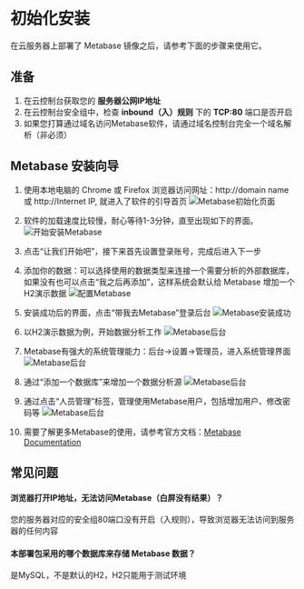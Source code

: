 # 初始化安装

在云服务器上部署了 Metabase 镜像之后，请参考下面的步骤来使用它。

## 准备

1. 在云控制台获取您的 **服务器公网IP地址** 
2. 在云控制台安全组中，检查 **inbound（入）规则** 下的 **TCP:80** 端口是否开启
3. 如果您打算通过域名访问Metabase软件，请通过域名控制台完全一个域名解析（非必须）

## Metabase 安装向导

1. 使用本地电脑的 Chrome 或 Firefox 浏览器访问网址：http://domain name 或 http://Internet IP, 就进入了软件的引导首页
![Metabase初始化页面](https://libs.websoft9.com/Websoft9/DocsPicture/en/metabase/metabase-start-websoft9.png)

2. 软件的加载速度比较慢，耐心等待1-3分钟，直至出现如下的界面。
![开始安装Metabase](https://libs.websoft9.com/Websoft9/DocsPicture/zh/metabase/metabase-starty-websoft9.png)

3. 点击“让我们开始吧”，接下来首先设置登录账号，完成后进入下一步
4. 添加你的数据：可以选择使用的数据类型来连接一个需要分析的外部数据库，如果没有也可以点击“我之后再添加”，这样系统会默认给 Metabase 增加一个H2演示数据
![配置Metabase](https://libs.websoft9.com/Websoft9/DocsPicture/zh/metabase/metabase-installdb-websoft9.png)

5. 安装成功后的界面，点击“带我去Metabase”登录后台
![Metabase安装成功](https://libs.websoft9.com/Websoft9/DocsPicture/zh/metabase/metabase-installss-websoft9.png)

6. 以H2演示数据为例，开始数据分析工作
![Metabase后台](https://libs.websoft9.com/Websoft9/DocsPicture/zh/metabase/metabase-dashborad-websoft9.png)

7. Metabase有强大的系统管理能力：后台->设置->管理员，进入系统管理界面
![Metabase后台](https://libs.websoft9.com/Websoft9/DocsPicture/zh/metabase/metabase-admin-websoft9.png)

8. 通过“添加一个数据库”来增加一个数据分析源
![Metabase后台](https://libs.websoft9.com/Websoft9/DocsPicture/zh/metabase/metabase-adddb-websoft9.png)

9. 通过点击“人员管理”标签，管理使用Metabase用户，包括增加用户、修改密码等
![Metabase后台](https://libs.websoft9.com/Websoft9/DocsPicture/zh/metabase/metabase-users-websoft9.png)

10. 需要了解更多Metabase的使用，请参考官方文档：[Metabase Documentation](https://metabase.com/docs/latest/)

## 常见问题

#### 浏览器打开IP地址，无法访问Metabase（白屏没有结果）？

您的服务器对应的安全组80端口没有开启（入规则），导致浏览器无法访问到服务器的任何内容

#### 本部署包采用的哪个数据库来存储 Metabase 数据？

是MySQL，不是默认的H2，H2只能用于测试环境
